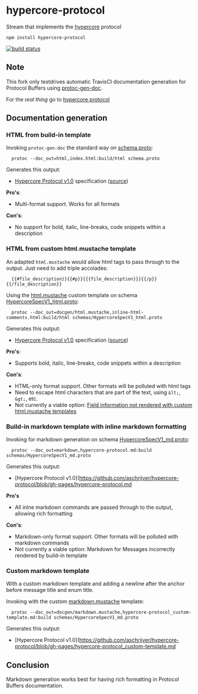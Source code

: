 # hypercore-protocol

Stream that implements the [hypercore](https://github.com/mafintosh/hypercore) protocol

```
npm install hypercore-protocol
```

[![build status](https://travis-ci.org/aschrijver/hypercore-protocol.svg?branch=master)](https://travis-ci.org/aschrijver/hypercore-protocol)

## Note

This fork only testdrives automatic TravisCI documentation generation for Protocol Buffers 
using [protoc-gen-doc](https://github.com/pseudomuto/protoc-gen-doc).

For the _real thing_ go to [hypercore protocol](https://github.com/mafintosh/hypercore-protocol)

## Documentation generation

### HTML from build-in template

Invoking `protoc-gen-doc` the standard way on [schema.proto](schema.proto):
```
  protoc --doc_out=html,index.html:build/html schema.proto
```

Generates this output:
- [Hypercore Protocol v1.0](https://aschrijver.github.io/hypercore-protocol/) specification ([source](https://github.com/aschrijver/hypercore-protocol/blob/gh-pages/index.html))

**Pro's**:
- Multi-format support. Works for all formats

**Con's**:
- No support for bold, italic, line-breaks, code snippets within a description

### HTML from custom html.mustache template

An adapted `html.mustache` would allow html tags to pass through to the output. Just need to add triple accolades:
```
  {{#file_description}}{{#p}}{{{file_description}}}{{/p}}{{/file_description}}
```

Using the [html.mustache](docgen/html.mustache) custom template on schema [HypercoreSpecV1_html.proto](schemas/HypercoreSpecV1_html.proto):
```
  protoc --doc_out=docgen/html.mustache,inline-html-comments.html:build/html schemas/HypercoreSpecV1_html.proto
```

Generates this output:
- [Hypercore Protocol v1.0](https://aschrijver.github.io/hypercore-protocol/html/inline-html-comments.html) specification ([source](https://github.com/aschrijver/hypercore-protocol/blob/gh-pages/html/inline-html-comments.html))

**Pro's**:
- Supports bold, italic, line-breaks, code snippets within a description

**Con's**:
- HTML-only format support. Other formats will be polluted with html tags
- Need to escape html characters that are part of the text, using `&lt;`, `&gt;`, etc.
- Not currently a viable option: [Field information not rendered with custom html.mustache templates](https://github.com/pseudomuto/protoc-gen-doc/issues/300)

### Build-in markdown template with inline markdown formatting

Invoking for markdown generation on schema [HypercoreSpecV1_md.proto](schemas/HypercoreSpecV1_md.proto):
```
  protoc --doc_out=markdown,hypercore-protocol.md:build schemas/HypercoreSpecV1_md.proto
```

Generates this output:
- [Hypercore Protocol v1.0](https://github.com/aschrijver/hypercore-protocol/blob/gh-pages/hypercore-protocol.md

**Pro's**
- All inlne markdown commands are passed through to the output, allowing rich formatting

**Con's**:
- Markdown-only format support. Other formats will be polluted with markdown commands
- Not currently a viable option: Markdown for Messages incorrectly rendered by build-in template

### Custom markdown template

With a custom markdown template and adding a newline after the anchor before message title and enum title.

Invoking with the custom [markdown.mustache](docgen/markdown.mustache) template:
```
  protoc --doc_out=docgen/markdown.mustache,hypercore-protocol_custom-template.md:build schemas/HypercoreSpecV1_md.proto
```

Generates this output:
- [Hypercore Protocol v1.0](https://github.com/aschrijver/hypercore-protocol/blob/gh-pages/hypercore-protocol_custom-template.md

## Conclusion

Markdown generation works best for having rich formatting in Protocol Buffers documentation.